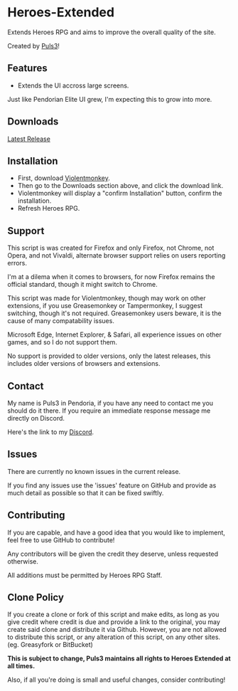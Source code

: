 # Heroes-Extended
Extends Heroes RPG and aims to improve the overall quality of the site.

Created by [Puls3](https://github.com/Xer0-Puls3)!

## Features
* Extends the UI accross large screens.

Just like Pendorian Elite UI grew, I'm expecting this to grow into more.

## Downloads
[Latest Release](https://github.com/Xer0-Puls3/Heroes-Extended/raw/master/script.user.js)

## Installation
* First, download [Violentmonkey](https://violentmonkey.github.io/get-it/).
* Then go to the Downloads section above, and click the download link.
* Violentmonkey will display a "confirm Installation" button, confirm the installation.
* Refresh Heroes RPG.

## Support
This script is was created for Firefox and only Firefox, not Chrome, not Opera, and not Vivaldi, alternate browser support relies on users reporting errors.

I'm at a dilema when it comes to browsers, for now Firefox remains the official standard, though it might switch to Chrome.

This script was made for Violentmonkey, though may work on other extensions, if you use Greasemonkey or Tampermonkey, I suggest switching, though it's not required. Greasemonkey users beware, it is the cause of many compatability issues.

Microsoft Edge, Internet Explorer, & Safari, all experience issues on other games, and so I do not support them.

No support is provided to older versions, only the latest releases, this includes older versions of browsers and extensions.

## Contact
My name is Puls3 in Pendoria, if you have any need to contact me you should do it there. If you require an immediate response message me directly on Discord.

Here's the link to my [Discord](https://discord.gg/sX7nfjt).

## Issues
There are currently no known issues in the current release.

If you find any issues use the 'issues' feature on GitHub and provide as much detail as possible so that it can be fixed swiftly.

## Contributing
If you are capable, and have a good idea that you would like to implement, feel free to use GitHub to contribute!

Any contributors will be given the credit they deserve, unless requested otherwise.

All additions must be permitted by Heroes RPG Staff.

## Clone Policy
If you create a clone or fork of this script and make edits, as long as you give credit where credit is due and provide a link to the original, you may create said clone and distribute it via Github. However, you are not allowed to distribute this script, or any alteration of this script, on any other sites. (eg. Greasyfork or BitBucket)

**This is subject to change, Puls3 maintains all rights to Heroes Extended at all times.**

Also, if all you're doing is small and useful changes, consider contributing!
